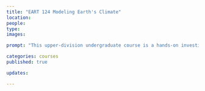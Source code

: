 ```yaml
---
title: "EART 124 Modeling Earth's Climate" 
location:
people:
type: 
images:

prompt: "This upper-division undergraduate course is a hands-on investigation of the climate system using numerical and mathematical models. Students gain experience using a variety of climate models, such as zero- and one-dimensional energy balance models and radiative-convective models, and they analyze the output from comprehensive climate simulations. Course objectives are to use models to build an understanding of the physical climate system; to learn principles of climate modeling, such as complexity and parametrization; and to gain substantial experience using the Python programming language." 

categories: courses 
published: true

updates:

---
```



